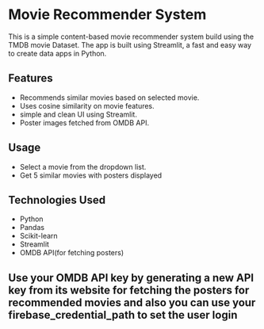 # Movie Recommender System

This is a simple content-based movie recommender system build using the TMDB movie Dataset. The app is built using Streamlit, a fast and easy way to create data apps in Python.


## Features

- Recommends similar movies based on selected movie.
- Uses cosine similarity on movie features.
- simple and clean UI using Streamlit.
- Poster images fetched from OMDB API.

## Usage 

- Select a movie from the dropdown list.
- Get 5 similar movies with posters displayed

## Technologies Used

* Python
* Pandas
* Scikit-learn
* Streamlit
* OMDB API(for fetching posters)

## Use your OMDB API key by generating a new API key from its website for fetching the posters for recommended movies and also you can use your firebase_credential_path to set the user login
